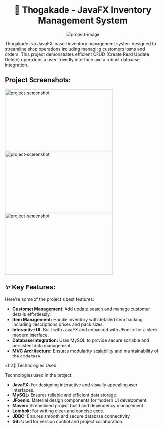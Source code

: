 <h1 align="center" id="title">🚀 Thogakade - JavaFX Inventory Management System</h1>

<p align="center"><img src="https://socialify.git.ci/AkashHirumal/Thogakade_JFX_CRUD/image?font=Rokkitt&amp;language=1&amp;name=1&amp;owner=1&amp;pattern=Floating+Cogs&amp;stargazers=1&amp;theme=Light" alt="project-image"></p>

<p id="description">Thogakade is a JavaFX-based inventory management system designed to streamline shop operations including managing customers items and orders. This project demonstrates efficient CRUD (Create Read Update Delete) operations a user-friendly interface and a robust database integration.</p>

<h2>Project Screenshots:</h2>

<img src="https://i.postimg.cc/9f5D7k5h/Screenshot-208.png" alt="project-screenshot" width="350" height="200/">

<img src="https://i.postimg.cc/C1KSBC10/Screenshot-209.png" alt="project-screenshot" width="350" height="200/">

<img src="https://i.postimg.cc/PxBXgpXk/Screenshot-210.png" alt="project-screenshot" width="350" height="200/">

  
  
<h2>✨ Key Features:</h2>

Here're some of the project's best features:

*   <b>Customer Management:</b> Add update search and manage customer details effortlessly.
*   <b>Item Management:</b> Handle inventory with detailed item tracking including descriptions prices and pack sizes.
*   <b>Interactive UI:</b> Built with JavaFX and enhanced with JFoenix for a sleek modern interface.
*   <b>Database Integration:</b> Uses MySQL to provide secure scalable and persistent data management.
*   <b>MVC Architecture:</b> Ensures modularity scalability and maintainability of the codebase.

  
  
<h2🔧 Technologies Used</h2>

Technologies used in the project:

*   <b>JavaFX:</b> For designing interactive and visually appealing user interfaces.
*   <b>MySQL:</b> Ensures reliable and efficient data storage.
*   <b>JFoenix:</b> Material design components for modern UI development.
*   <b>Maven:</b> Streamlined project build and dependency management.
*   <b>Lombok:</b> For writing clean and concise code.
*   <b>JDBC:</b> Ensures smooth and secure database connectivity
*   <b>Git:</b> Used for version control and project collaboration.
